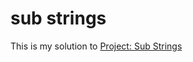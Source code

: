 # sub strings
This is my solution to <a href="https://www.theodinproject.com/paths/full-stack-ruby-on-rails/courses/ruby-programming/lessons/sub-strings">Project: Sub Strings</a>